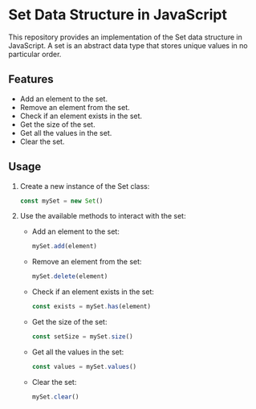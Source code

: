 # Set Data Structure in JavaScript

This repository provides an implementation of the Set data structure in JavaScript. A set is an abstract data type that stores unique values in no particular order.

## Features

- Add an element to the set.
- Remove an element from the set.
- Check if an element exists in the set.
- Get the size of the set.
- Get all the values in the set.
- Clear the set.

## Usage

1. Create a new instance of the Set class:

   ```javascript
   const mySet = new Set()
   ```

2. Use the available methods to interact with the set:

   - Add an element to the set:

     ```javascript
     mySet.add(element)
     ```

   - Remove an element from the set:

     ```javascript
     mySet.delete(element)
     ```

   - Check if an element exists in the set:

     ```javascript
     const exists = mySet.has(element)
     ```

   - Get the size of the set:

     ```javascript
     const setSize = mySet.size()
     ```

   - Get all the values in the set:

     ```javascript
     const values = mySet.values()
     ```

   - Clear the set:
     ```javascript
     mySet.clear()
     ```